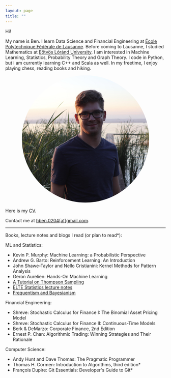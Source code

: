 ```yaml
---
layout: page
title: ""
---
```



Hi!

My name is Ben. I learn Data Science and Financial Engineering at [École Polytechnique Fédérale de Lausanne](https://www.epfl.ch/en/). Before coming to Lausanne, I studied Mathematics at [Eötvös Lóránd University](https://www.elte.hu/en/). I am interested in Machine Learning, Statistics, Probability Theory and Graph Theory. I code in Python, but i am currently learning C++ and Scala as well. In my freetime, I enjoy playing chess, reading books and hiking.

<center>
<style>.roundimg {border-radius: 50%;}</style>
<img src="profile_pic.jpg" alt="Avatar" width=400 class="roundimg">
</center>

Here is my <a href="./CV_2021_12.pdf" target="blank">CV</a>.

Contact me at <a href="mailto:hben.0204@gmail.com" target="_top">hben.0204[at]gmail.com</a>.

---

Books, lecture notes and blogs I read (or plan to read*):

ML and Statistics:
- Kevin P. Murphy: Machine Learning: a Probabilistic Perspective
- Andrew G. Barto: Reinforcement Learning: An Introduction
- John Shawe-Taylor and Nello Cristianini: Kernel Methods for Pattern Analysis
- Geron Aurelien: Hands-On Machine Learning
- [A Tutorial on Thompson Sampling](https://web.stanford.edu/~bvr/pubs/TS_Tutorial.pdf)
- [ELTE Statistics lecture notes](http://csvillo.web.elte.hu/mtval2/stat.pdf)
- [Frequentism and Bayesianism](http://jakevdp.github.io/blog/2014/03/11/frequentism-and-bayesianism-a-practical-intro/)

Financial Engineering:
- Shreve: Stochastic Calculus for Finance I: The Binomial Asset Pricing Model
- Shreve: Stochastic Calculus for Finance II: Continuous-Time Models
- Berk & DeMarzo: Corporate Finance, 2nd Edition 
- Ernest P. Chan: Algorithmic Trading: Winning Strategies and Their Rationale


Computer Science:
- Andy Hunt and Dave Thomas: The Pragmatic Programmer
- Thomas H. Cormen: Introduction to Algorithms, third edition*
- François Dupire: Git Essentials: Developer's Guide to Git*
